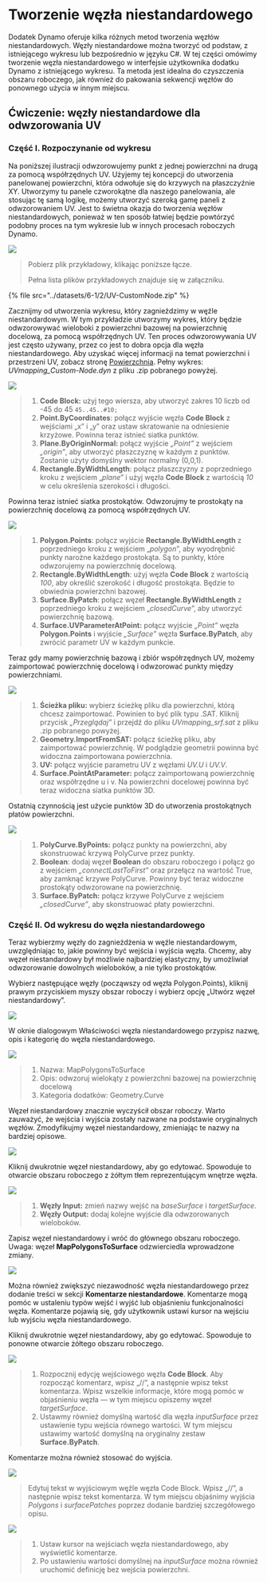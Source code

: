 # Tworzenie węzła niestandardowego

Dodatek Dynamo oferuje kilka różnych metod tworzenia węzłów niestandardowych. Węzły niestandardowe można tworzyć od podstaw, z istniejącego wykresu lub bezpośrednio w języku C#. W tej części omówimy tworzenie węzła niestandardowego w interfejsie użytkownika dodatku Dynamo z istniejącego wykresu. Ta metoda jest idealna do czyszczenia obszaru roboczego, jak również do pakowania sekwencji węzłów do ponownego użycia w innym miejscu.

## Ćwiczenie: węzły niestandardowe dla odwzorowania UV

### Część I. Rozpoczynanie od wykresu

Na poniższej ilustracji odwzorowujemy punkt z jednej powierzchni na drugą za pomocą współrzędnych UV. Użyjemy tej koncepcji do utworzenia panelowanej powierzchni, która odwołuje się do krzywych na płaszczyźnie XY. Utworzymy tu panele czworokątne dla naszego panelowania, ale stosując tę samą logikę, możemy utworzyć szeroką gamę paneli z odwzorowaniem UV. Jest to świetna okazja do tworzenia węzłów niestandardowych, ponieważ w ten sposób łatwiej będzie powtórzyć podobny proces na tym wykresie lub w innych procesach roboczych Dynamo.

![](<../images/6-1/2/custom node for uv mapping pt I - 01.jpg>)

> Pobierz plik przykładowy, klikając poniższe łącze.
>
> Pełna lista plików przykładowych znajduje się w załączniku.

{% file src="../datasets/6-1/2/UV-CustomNode.zip" %}

Zacznijmy od utworzenia wykresu, który zagnieździmy w węźle niestandardowym. W tym przykładzie utworzymy wykres, który będzie odwzorowywać wieloboki z powierzchni bazowej na powierzchnię docelową, za pomocą współrzędnych UV. Ten proces odwzorowywania UV jest często używany, przez co jest to dobra opcja dla węzła niestandardowego. Aby uzyskać więcej informacji na temat powierzchni i przestrzeni UV, zobacz stronę [Powierzchnia](../../5\_essential\_nodes\_and\_concepts/5-2\_geometry-for-computational-design/5-surfaces.md). Pełny wykres: _UVmapping\_Custom-Node.dyn_ z pliku .zip pobranego powyżej.

![](<../images/6-1/2/custom node for uv mapping pt I - 02.jpg>)

> 1. **Code Block:** użyj tego wiersza, aby utworzyć zakres 10 liczb od -45 do 45 `45..45..#10;`
> 2. **Point.ByCoordinates**: połącz wyjście węzła **Code Block** z wejściami „x” i „y” oraz ustaw skratowanie na odniesienie krzyżowe. Powinna teraz istnieć siatka punktów.
> 3. **Plane.ByOriginNormal:** połącz wyjście _„Point”_ z wejściem _„origin”_, aby utworzyć płaszczyznę w każdym z punktów. Zostanie użyty domyślny wektor normalny (0,0,1).
> 4. **Rectangle.ByWidthLength**: połącz płaszczyzny z poprzedniego kroku z wejściem „_plane_” i użyj węzła **Code Block** z wartością _10_ w celu określenia szerokości i długości.

Powinna teraz istnieć siatka prostokątów. Odwzorujmy te prostokąty na powierzchnię docelową za pomocą współrzędnych UV.

![](<../images/6-1/2/custom node for uv mapping pt I - 03.jpg>)

> 1. **Polygon.Points**: połącz wyjście **Rectangle.ByWidthLength** z poprzedniego kroku z wejściem „_polygon_”, aby wyodrębnić punkty narożne każdego prostokąta. Są to punkty, które odwzorujemy na powierzchnię docelową.
> 2. **Rectangle.ByWidthLength**: użyj węzła **Code Block** z wartością _100_, aby określić szerokość i długość prostokąta. Będzie to obwiednia powierzchni bazowej.
> 3. **Surface.ByPatch**: połącz węzeł **Rectangle.ByWidthLength** z poprzedniego kroku z wejściem „_closedCurve_”, aby utworzyć powierzchnię bazową.
> 4. **Surface.UVParameterAtPoint:** połącz wyjście _„Point”_ węzła **Polygon.Points** i wyjście _„Surface”_ węzła **Surface.ByPatch**, aby zwrócić parametr UV w każdym punkcie.

Teraz gdy mamy powierzchnię bazową i zbiór współrzędnych UV, możemy zaimportować powierzchnię docelową i odwzorować punkty między powierzchniami.

![](<../images/6-1/2/custom node for uv mapping pt I - 04.jpg>)

> 1. **Ścieżka pliku:** wybierz ścieżkę pliku dla powierzchni, którą chcesz zaimportować. Powinien to być plik typu .SAT. Kliknij przycisk _„Przeglądaj”_ i przejdź do pliku _UVmapping\_srf.sat_ z pliku .zip pobranego powyżej.
> 2. **Geometry.ImportFromSAT:** połącz ścieżkę pliku, aby zaimportować powierzchnię. W podglądzie geometrii powinna być widoczna zaimportowana powierzchnia.
> 3. **UV:** połącz wyjście parametru UV z węzłami _UV.U_ i _UV.V_.
> 4. **Surface.PointAtParameter:** połącz zaimportowaną powierzchnię oraz współrzędne u i v. Na powierzchni docelowej powinna być teraz widoczna siatka punktów 3D.

Ostatnią czynnością jest użycie punktów 3D do utworzenia prostokątnych płatów powierzchni.

![](<../images/6-1/2/custom node for uv mapping pt I - 05.jpg>)

> 1. **PolyCurve.ByPoints:** połącz punkty na powierzchni, aby skonstruować krzywą PolyCurve przez punkty.
> 2. **Boolean**: dodaj węzeł **Boolean** do obszaru roboczego i połącz go z wejściem _„connectLastToFirst”_ oraz przełącz na wartość True, aby zamknąć krzywe PolyCurve. Powinny być teraz widoczne prostokąty odwzorowane na powierzchnię.
> 3. **Surface.ByPatch:** połącz krzywe PolyCurve z wejściem _„closedCurve”_, aby skonstruować płaty powierzchni.

### Część II. Od wykresu do węzła niestandardowego

Teraz wybierzmy węzły do zagnieżdżenia w węźle niestandardowym, uwzględniając to, jakie powinny być wejścia i wyjścia węzła. Chcemy, aby węzeł niestandardowy był możliwie najbardziej elastyczny, by umożliwiał odwzorowanie dowolnych wieloboków, a nie tylko prostokątów.

Wybierz następujące węzły (począwszy od węzła Polygon.Points), kliknij prawym przyciskiem myszy obszar roboczy i wybierz opcję „Utwórz węzeł niestandardowy”.

![](<../images/6-1/2/custom node for uv mapping pt II - 01.jpg>)

W oknie dialogowym Właściwości węzła niestandardowego przypisz nazwę, opis i kategorię do węzła niestandardowego.

![](<../images/6-1/2/custom node for uv mapping pt II - 02.jpg>)

> 1. Nazwa: MapPolygonsToSurface
> 2. Opis: odwzoruj wielokąty z powierzchni bazowej na powierzchnię docelową
> 3. Kategoria dodatków: Geometry.Curve

Węzeł niestandardowy znacznie wyczyścił obszar roboczy. Warto zauważyć, że wejścia i wyjścia zostały nazwane na podstawie oryginalnych węzłów. Zmodyfikujmy węzeł niestandardowy, zmieniając te nazwy na bardziej opisowe.

![](<../images/6-1/2/custom node for uv mapping pt II - 03.jpg>)

Kliknij dwukrotnie węzeł niestandardowy, aby go edytować. Spowoduje to otwarcie obszaru roboczego z żółtym tłem reprezentującym wnętrze węzła.

![](<../images/6-1/2/custom node for uv mapping pt II - 04.jpg>)

> 1. **Węzły Input:** zmień nazwy wejść na _baseSurface_ i _targetSurface_.
> 2. **Węzły Output:** dodaj kolejne wyjście dla odwzorowanych wieloboków.

Zapisz węzeł niestandardowy i wróć do głównego obszaru roboczego. Uwaga: węzeł **MapPolygonsToSurface** odzwierciedla wprowadzone zmiany.

![](<../images/6-1/2/custom node for uv mapping pt II - 05.jpg>)

Można również zwiększyć niezawodność węzła niestandardowego przez dodanie treści w sekcji **Komentarze niestandardowe**. Komentarze mogą pomóc w ustaleniu typów wejść i wyjść lub objaśnieniu funkcjonalności węzła. Komentarze pojawią się, gdy użytkownik ustawi kursor na wejściu lub wyjściu węzła niestandardowego.

Kliknij dwukrotnie węzeł niestandardowy, aby go edytować. Spowoduje to ponowne otwarcie żółtego obszaru roboczego.

![](<../images/6-1/2/custom node for uv mapping pt II - 06.jpg>)

> 1. Rozpocznij edycję wejściowego węzła **Code Block**. Aby rozpocząć komentarz, wpisz „//”, a następnie wpisz tekst komentarza. Wpisz wszelkie informacje, które mogą pomóc w objaśnieniu węzła — w tym miejscu opiszemy węzeł _targetSurface_.
> 2. Ustawmy również domyślną wartość dla węzła _inputSurface_ przez ustawienie typu wejścia równego wartości. W tym miejscu ustawimy wartość domyślną na oryginalny zestaw **Surface.ByPatch**.

Komentarze można również stosować do wyjścia.

![](<../images/6-1/2/custom node for uv mapping pt II - 07.jpg>)

> Edytuj tekst w wyjściowym węźle węzła Code Block. Wpisz „//”, a następnie wpisz tekst komentarza. W tym miejscu objaśnimy wyjścia _Polygons_ i _surfacePatches_ poprzez dodanie bardziej szczegółowego opisu.

![](<../images/6-1/2/custom node for uv mapping pt II - 08.jpg>)

> 1. Ustaw kursor na wejściach węzła niestandardowego, aby wyświetlić komentarze.
> 2. Po ustawieniu wartości domyślnej na _inputSurface_ można również uruchomić definicję bez wejścia powierzchni.
